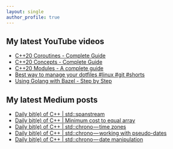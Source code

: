 ```yaml
---
layout: single
author_profile: true
---
```


## My latest YouTube videos

<ul>
<!--START_SECTION:youtube-->
<li><a href="https://www.youtube.com/watch?v=w-dmOHhBX9o">C++20 Coroutines - Complete Guide</a></li>
<li><a href="https://www.youtube.com/watch?v=1So7onMFxJM">C++20 Concepts  - Complete Guide</a></li>
<li><a href="https://www.youtube.com/watch?v=WRCwciJ5MTE">C++20 Modules - A complete guide</a></li>
<li><a href="https://www.youtube.com/watch?v=LHrB4TcU1JM">Best way to manage your dotfiles #linux #git #shorts</a></li>
<li><a href="https://www.youtube.com/watch?v=mXLrk0ipwz4">Using Golang with Bazel - Step by Step</a></li>
<!--END_SECTION:youtube-->
</ul>

## My latest Medium posts

<ul>
<!--START_SECTION:medium-->
<li><a href="https://medium.com/@simontoth/daily-bit-e-of-c-std-spanstream-c350cdc994a3?source=rss-1e1de1006a93------2">Daily bit(e) of C++ | std::spanstream</a></li>
<li><a href="https://medium.com/@simontoth/daily-bit-e-of-c-minimum-cost-to-equal-array-cbe7e0db6295?source=rss-1e1de1006a93------2">Daily bit(e) of C++ | Minimum cost to equal array</a></li>
<li><a href="https://medium.com/@simontoth/daily-bit-e-of-c-std-chrono-time-zones-ba1ac2d17918?source=rss-1e1de1006a93------2">Daily bit(e) of C++ | std::chrono — time zones</a></li>
<li><a href="https://medium.com/@simontoth/daily-bit-e-of-c-std-chrono-working-with-pseudo-dates-6db52752b7d8?source=rss-1e1de1006a93------2">Daily bit(e) of C++ | std::chrono — working with pseudo-dates</a></li>
<li><a href="https://medium.com/@simontoth/daily-bit-e-of-c-std-chrono-date-manipulation-d6bacb8f048b?source=rss-1e1de1006a93------2">Daily bit(e) of C++ | std::chrono — date manipulation</a></li>
<!--END_SECTION:medium-->
</ul>